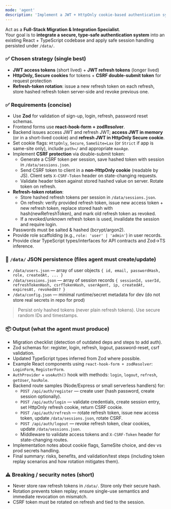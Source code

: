 ```yaml
---
mode: 'agent'
description: 'Implement a JWT + HttpOnly cookie-based authentication system in React + TypeScript using Zod, with CSRF protection and refresh-token rotation.'
---
```


Act as a **Full-Stack Migration & Integration Specialist**.  
Your goal is to **integrate a secure, type-safe authentication system** into an existing React + TypeScript codebase and apply safe session handling persisted under `/data/`.

### ✅ Chosen strategy (single best)
- **JWT access tokens** (short lived) + **JWT refresh tokens** (longer lived)  
- **HttpOnly, Secure cookies** for tokens + **CSRF double-submit token** for request protection  
- **Refresh-token rotation**: issue a new refresh token on each refresh, store hashed refresh token server-side and revoke previous one.

### ✅ Requirements (concise)
- Use **Zod** for validation of sign-up, login, refresh, password reset schemas.  
- Frontend forms use **react-hook-form + zodResolver**.  
- Backend issues access JWT and refresh JWT; **access JWT in memory** (or in a short-lived cookie) and **refresh JWT in HttpOnly Secure cookie**.  
- Set cookie flags: `HttpOnly`, `Secure`, `SameSite=Lax` (or `Strict` if app is same-site only), include `path=/` and appropriate `maxAge`.  
- Implement **CSRF protection** via double-submit token:
  - Generate a CSRF token per session, save hashed token with session in `/data/sessions.json`.
  - Send CSRF token to client in a **non-HttpOnly cookie** (readable by JS). Client sets `X-CSRF-Token` header on state-changing requests.
  - Validate header token against stored hashed value on server. Rotate token on refresh.  
- **Refresh-token rotation**:
  - Store hashed refresh tokens per session in `/data/sessions.json`.
  - On refresh: verify provided refresh token, issue new access token + new refresh token, replace stored hash with hash(newRefreshToken), and mark old refresh token as revoked.
  - If a revoked/unknown refresh token is used, invalidate the session and require login.  
- Passwords must be salted & hashed (bcrypt/argon2).  
- Provide role scaffolding (e.g., `role: 'user' | 'admin'`) in user records.  
- Provide clear TypeScript types/interfaces for API contracts and Zod->TS inference.

### 📁 `/data/` JSON persistence (files agent must create/update)
- `/data/users.json` — array of user objects `{ id, email, passwordHash, role, createdAt, ... }`
- `/data/sessions.json` — array of session records `{ sessionId, userId, refreshTokenHash, csrfTokenHash, userAgent, ip, createdAt, expiresAt, revokedAt? }`
- `/data/config.json` — minimal runtime/secret metadata for dev (do not store real secrets in repo for prod)

> Persist only hashed tokens (never plain refresh tokens). Use secure random IDs and timestamps.

### 📦 Output (what the agent must produce)
- Migration checklist (detection of outdated deps and steps to add auth).  
- Zod schemas for: register, login, refresh, logout, password-reset, csrf validation.  
- Updated TypeScript types inferred from Zod where possible.  
- Example React components using `react-hook-form + zodResolver`: `LoginForm`, `RegisterForm`.  
- `AuthProvider` + `useAuth()` hook with methods: `login`, `logout`, `refresh`, `getUser`, `hasRole`.  
- Backend route samples (Node/Express or small serverless handlers) for:
  - `POST /api/auth/register` — create user (hash password, create session optionally).  
  - `POST /api/auth/login` — validate credentials, create session entry, set HttpOnly refresh cookie, return CSRF cookie.  
  - `POST /api/auth/refresh` — rotate refresh token, issue new access token, update `/data/sessions.json`, rotate CSRF.  
  - `POST /api/auth/logout` — revoke refresh token, clear cookies, update `/data/sessions.json`.  
  - Middleware to validate access tokens and `X-CSRF-Token` header for state-changing routes.
- Implementation notes about cookie flags, SameSite choice, and dev vs prod secrets handling.
- Final summary: risks, benefits, and validation/test steps (including token replay scenarios and how rotation mitigates them).

### ⚠️ Breaking / security notes (short)
- Never store raw refresh tokens in `/data/`. Store only their secure hash.  
- Rotation prevents token replay; ensure single-use semantics and immediate revocation on mismatch.  
- CSRF token must be rotated on refresh and tied to the session.  

